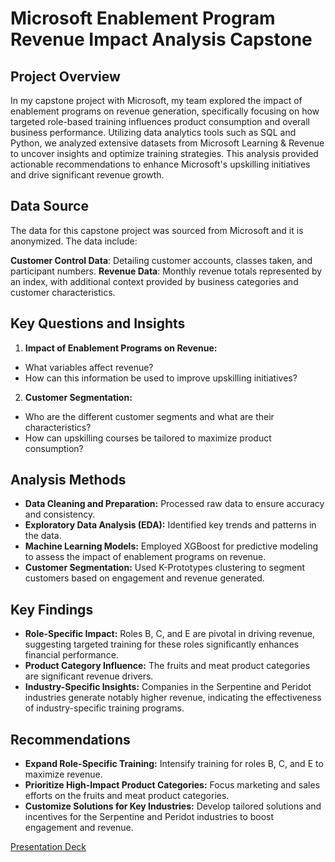 # Microsoft Enablement Program Revenue Impact Analysis Capstone 

## Project Overview

In my capstone project with Microsoft, my team explored the impact of enablement programs on revenue generation, specifically focusing on how targeted role-based training influences product consumption and overall business performance. Utilizing data analytics tools such as SQL and Python, we analyzed extensive datasets from Microsoft Learning & Revenue to uncover insights and optimize training strategies. This analysis provided actionable recommendations to enhance Microsoft's upskilling initiatives and drive significant revenue growth.

## Data Source
The data for this capstone project was sourced from Microsoft and it is anonymized. The data include:

**Customer Control Data**: Detailing customer accounts, classes taken, and participant numbers.
**Revenue Data**: Monthly revenue totals represented by an index, with additional context provided by business categories and customer characteristics.

## Key Questions and Insights

1. **Impact of Enablement Programs on Revenue:**
- What variables affect revenue?
- How can this information be used to improve upskilling initiatives?

2. **Customer Segmentation:**
- Who are the different customer segments and what are their characteristics?
- How can upskilling courses be tailored to maximize product consumption?

## Analysis Methods
- **Data Cleaning and Preparation:** Processed raw data to ensure accuracy and consistency.
- **Exploratory Data Analysis (EDA):** Identified key trends and patterns in the data.
- **Machine Learning Models:** Employed XGBoost for predictive modeling to assess the impact of enablement programs on revenue.
- **Customer Segmentation:** Used K-Prototypes clustering to segment customers based on engagement and revenue generated.

## Key Findings
- **Role-Specific Impact:** Roles B, C, and E are pivotal in driving revenue, suggesting targeted training for these roles significantly enhances financial performance.
- **Product Category Influence:** The fruits and meat product categories are significant revenue drivers.
- **Industry-Specific Insights:** Companies in the Serpentine and Peridot industries generate notably higher revenue, indicating the effectiveness of industry-specific training programs.

## Recommendations
- **Expand Role-Specific Training:** Intensify training for roles B, C, and E to maximize revenue.
- **Prioritize High-Impact Product Categories:** Focus marketing and sales efforts on the fruits and meat product categories.
- **Customize Solutions for Key Industries:** Develop tailored solutions and incentives for the Serpentine and Peridot industries to boost engagement and revenue.

[Presentation Deck](https://github.com/nickyongth/Microsoft-Enablement-Program-Revenue-Impact-Analysis-Capstone-/blob/main/Nicky%20Ong%20UW%20Microsoft%20Gold%20Team%20Capstone.pdf)

